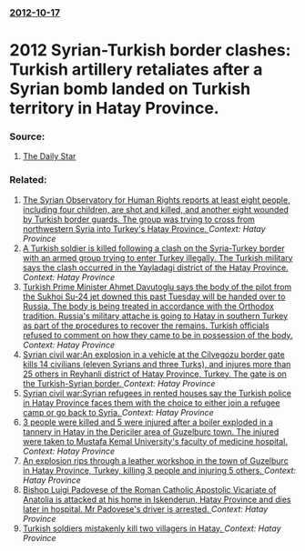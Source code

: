 ### [2012-10-17](/news/2012/10/17/index.md)

# 2012 Syrian-Turkish border clashes: Turkish artillery retaliates after a Syrian bomb landed on Turkish territory in Hatay Province. 




### Source:

1. [The Daily Star](http://www.dailystar.com.lb/News/Middle-East/2012/Oct-17/191756-turkish-artillery-strikes-back-after-syrian-mortar-bomb-hit.ashx#axzz29b0Hl3Wh)

### Related:

1. [The Syrian Observatory for Human Rights reports at least eight people, including four children, are shot and killed, and another eight wounded by Turkish border guards. The group was trying to cross from northwestern Syria into Turkey's Hatay Province. ](/news/2016/06/18/the-syrian-observatory-for-human-rights-reports-at-least-eight-people-including-four-children-are-shot-and-killed-and-another-eight-wound.md) _Context: Hatay Province_
2. [A Turkish soldier is killed following a clash on the Syria-Turkey border with an armed group trying to enter Turkey illegally. The Turkish military says the clash occurred in the Yayladagi district of the Hatay Province. ](/news/2016/02/15/a-turkish-soldier-is-killed-following-a-clash-on-the-syriaaturkey-border-with-an-armed-group-trying-to-enter-turkey-illegally-the-turkish.md) _Context: Hatay Province_
3. [Turkish  Prime Minister Ahmet Davutoglu says the body of the pilot from the Sukhoi Su-24 jet downed this past Tuesday will be handed over to Russia. The body is being treated in accordance with the Orthodox tradition. Russia's military attache is going to Hatay in southern Turkey as part of the procedures to recover the remains. Turkish officials refused to comment on how they came to be in possession of the body. ](/news/2015/11/29/turkish-prime-minister-ahmet-davutoalu-says-the-body-of-the-pilot-from-the-sukhoi-su-24-jet-downed-this-past-tuesday-will-be-handed-over-t.md) _Context: Hatay Province_
4. [Syrian civil war:An explosion in a vehicle at the Cilvegozu border gate kills 14 civilians (eleven Syrians and three Turks), and injures more than 25 others in Reyhanli district of Hatay Province, Turkey. The gate is on the Turkish-Syrian border. ](/news/2013/02/11/syrian-civil-war-pan-explosion-in-a-vehicle-at-the-cilvegapza1-4-border-gate-kills-14-civilians-eleven-syrians-and-three-turks-and-injures.md) _Context: Hatay Province_
5. [Syrian civil war:Syrian refugees in rented houses say the Turkish police in Hatay Province faces them with the choice to either join a refugee camp or go back to Syria. ](/news/2012/10/3/syrian-civil-war-psyrian-refugees-in-rented-houses-say-the-turkish-police-in-hatay-province-faces-them-with-the-choice-to-either-join-a-refu.md) _Context: Hatay Province_
6. [3 people were killed and 5 were injured after a boiler exploded in a tannery in Hatay in the Dericiler area of Guzelburc town. The injured were taken to Mustafa Kemal University's faculty of medicine hospital. ](/news/2010/10/4/3-people-were-killed-and-5-were-injured-after-a-boiler-exploded-in-a-tannery-in-hatay-in-the-dericiler-area-of-ga1-4zelburass-town-the-injured.md) _Context: Hatay Province_
7. [An explosion rips through a leather workshop in the town of Guzelburc in Hatay Province, Turkey, killing 3 people and injuring 5 others. ](/news/2010/10/3/an-explosion-rips-through-a-leather-workshop-in-the-town-of-ga1-4zelburass-in-hatay-province-turkey-killing-3-people-and-injuring-5-others.md) _Context: Hatay Province_
8. [Bishop Luigi Padovese of the Roman Catholic Apostolic Vicariate of Anatolia is attacked at his home in Iskenderun, Hatay Province and dies later in hospital. Mr Padovese's driver is arrested. ](/news/2010/06/3/bishop-luigi-padovese-of-the-roman-catholic-apostolic-vicariate-of-anatolia-is-attacked-at-his-home-in-adegskenderun-hatay-province-and-dies.md) _Context: Hatay Province_
9. [Turkish soldiers mistakenly kill two villagers in Hatay. ](/news/2010/06/28/turkish-soldiers-mistakenly-kill-two-villagers-in-hatay.md) _Context: Hatay Province_

